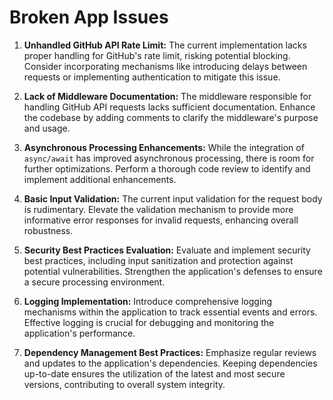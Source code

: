 # Broken App Issues

1. **Unhandled GitHub API Rate Limit:**
   The current implementation lacks proper handling for GitHub's rate limit, risking potential blocking. Consider incorporating mechanisms like introducing delays between requests or implementing authentication to mitigate this issue.

2. **Lack of Middleware Documentation:**
   The middleware responsible for handling GitHub API requests lacks sufficient documentation. Enhance the codebase by adding comments to clarify the middleware's purpose and usage.

3. **Asynchronous Processing Enhancements:**
   While the integration of `async/await` has improved asynchronous processing, there is room for further optimizations. Perform a thorough code review to identify and implement additional enhancements.

4. **Basic Input Validation:**
   The current input validation for the request body is rudimentary. Elevate the validation mechanism to provide more informative error responses for invalid requests, enhancing overall robustness.

5. **Security Best Practices Evaluation:**
   Evaluate and implement security best practices, including input sanitization and protection against potential vulnerabilities. Strengthen the application's defenses to ensure a secure processing environment.

6. **Logging Implementation:**
   Introduce comprehensive logging mechanisms within the application to track essential events and errors. Effective logging is crucial for debugging and monitoring the application's performance.

7. **Dependency Management Best Practices:**
   Emphasize regular reviews and updates to the application's dependencies. Keeping dependencies up-to-date ensures the utilization of the latest and most secure versions, contributing to overall system integrity.

